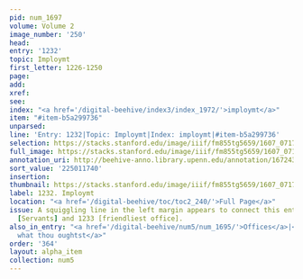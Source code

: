 ```yaml
---
pid: num_1697
volume: Volume 2
image_number: '250'
head:
entry: '1232'
topic: Imploymt
first_letter: 1226-1250
page:
add:
xref:
see:
index: "<a href='/digital-beehive/index3/index_1972/'>imploymt</a>"
item: "#item-b5a299736"
unparsed:
line: 'Entry: 1232|Topic: Imploymt|Index: imploymt|#item-b5a299736'
selection: https://stacks.stanford.edu/image/iiif/fm855tg5659/1607_0717/829,1740,2534,189/full/0/default.jpg
full_image: https://stacks.stanford.edu/image/iiif/fm855tg5659/1607_0717/full/full/0/default.jpg
annotation_uri: http://beehive-anno.library.upenn.edu/annotation/1672436720149
sort_value: '225011740'
insertion:
thumbnail: https://stacks.stanford.edu/image/iiif/fm855tg5659/1607_0717/829,1740,600,180/250,/0/default.jpg
label: 1232. Imploymt
location: "<a href='/digital-beehive/toc/toc2_240/'>Full Page</a>"
issue: A squiggling line in the left margin appears to connect this entry to 1233
  [Servants] and 1233 [friendliest office].
also_in_entry: "<a href='/digital-beehive/num5/num_1695/'>Offices</a>|<a href='/digital-beehive/num5/num_1696/'>Do
  what thou oughtst</a>"
order: '364'
layout: alpha_item
collection: num5
---
```

